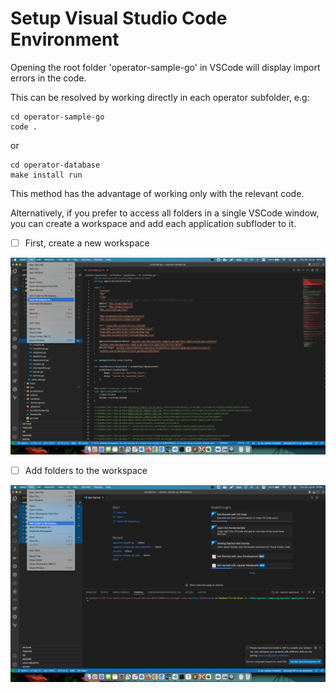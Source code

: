 # Setup Visual Studio Code Environment

Opening the root folder 'operator-sample-go' in VSCode will display import errors in the code.

This can be resolved by working directly in each operator subfolder, e.g:

```shell
cd operator-sample-go
code .
```

or

```shell
cd operator-database
make install run
```

This method has the advantage of working only with the relevant code. 

Alternatively, if you prefer to access all folders in a single VSCode window, you can create a workspace and add each application subfloder to it.

- [ ] First, create a new workspace

![buildworkspace](./images/buildworkspace.png)

- [ ] Add folders to the workspace

![addfoldertoworkspace](./images/addfoldertoworkspace.png)